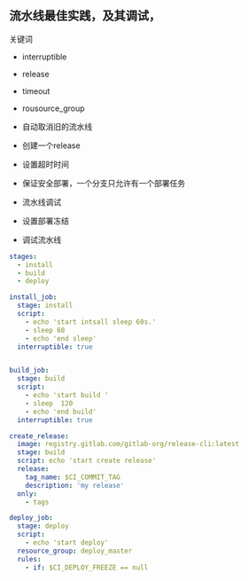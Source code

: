 ## 流水线最佳实践，及其调试，

关键词
* interruptible
* release
* timeout
* rousource_group


* 自动取消旧的流水线
* 创建一个release
* 设置超时时间
* 保证安全部署，一个分支只允许有一个部署任务
* 流水线调试
* 设置部署冻结
* 调试流水线

```yaml
stages:
  - install
  - build
  - deploy

install_job:
  stage: install
  script:
    - echo 'start intsall sleep 60s.'
    - sleep 60
    - echo 'end sleep'
  interruptible: true


build_job:
  stage: build
  script:
    - echo 'start build '
    - sleep  120
    - echo 'end build'
  interruptible: true

create_release:
  image: registry.gitlab.com/gitlab-org/release-cli:latest
  stage: build
  script: echo 'start create release'
  release:
    tag_name: $CI_COMMIT_TAG
    description: 'my release'
  only:
    - tags

deploy_job:
  stage: deploy
  script:
    - echo 'start deploy'
  resource_group: deploy_master
  rules:
    - if: $CI_DEPLOY_FREEZE == null

```